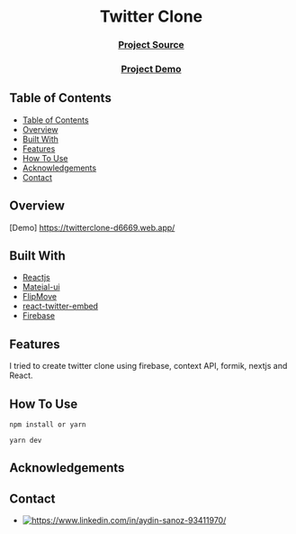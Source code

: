<h1 align="center">Twitter Clone</h1>


<div align="center">
  <h3>
    <a href="https://github.com/AydinSanoz/twitter-clone">
      Project Source
    </a>
  </h3>
   <h3>
    <a href="https://twitterclone-d6669.web.app/">
      Project Demo
    </a>
  </h3>
</div>

<!-- [![Ask Me Anything !](https://img.shields.io/badge/Ask%20me-anything-1abc9c.svg)](https://GitHub.com/Naereen/ama) -->

## Table of Contents

- [Table of Contents](#table-of-contents)
- [Overview](#overview)
- [Built With](#built-with)
- [Features](#features)
- [How To Use](#how-to-use)
- [Acknowledgements](#acknowledgements)
- [Contact](#contact)
  


<!-- OVERVIEW -->

## Overview

[Demo]
https://twitterclone-d6669.web.app/

## Built With

<!-- This section should list any major frameworks that you built your project using. Here are a few examples.-->

- [Reactjs](https://reactjs.org/)
- [Mateial-ui](https://material-ui.com/api/icon/)
- [FlipMove](https://github.com/joshwcomeau/react-flip-move)
- [react-twitter-embed](https://www.npmjs.com/package/react-twitter-embed)
- [Firebase](https://firebase.google.com/)


## Features

I tried to create twitter clone using firebase, context API, formik, nextjs and React.


## How To Use

```
npm install or yarn  
```

```
yarn dev
```


## Acknowledgements

<!-- This section should list any articles or add-ons/plugins that helps you to complete the project. This is optional but it will help you in the future. For exmpale -->


## Contact

- <a href="https://www.linkedin.com/in/aydin-sanoz-93411970/" target="_blank">
    <img src="https://img.shields.io/badge/%20-linkedin-0072b1" alt="https://www.linkedin.com/in/aydin-sanoz-93411970/">
</a>




